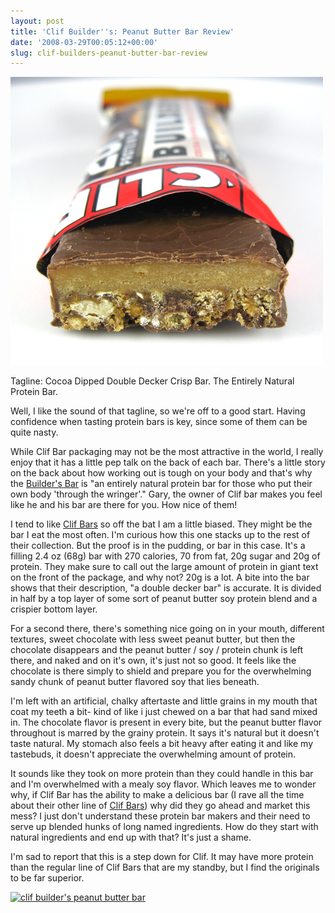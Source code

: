 ```yaml
---
layout: post
title: 'Clif Builder''s: Peanut Butter Bar Review'
date: '2008-03-29T00:05:12+00:00'
slug: clif-builders-peanut-butter-bar-review
---
```

<a href="http://www.flickr.com/photos/kstar810/2370410070/"><img src='images/uploads/2008/03/clif_builders.jpg' alt='clif builders' /></a>

Tagline: Cocoa Dipped Double Decker Crisp Bar. The Entirely Natural Protein Bar. 

Well, I like the sound of that tagline, so we're off to a good start. Having confidence when tasting protein bars is key, since some of them can be quite nasty.

While Clif Bar packaging may not be the most attractive in the world, I really enjoy that it has a little pep talk on the back of each bar. There's a little story on the back about how working out is tough on your body and that's why the <a href="http://www.clifbar.com/food/products_builders/1230">Builder's Bar</a> is "an entirely natural protein bar for those who put their own body 'through the wringer'." Gary, the owner of Clif bar makes you feel like he and his bar are there for you. How nice of them!

I tend to like <a href="http://www.clifbar.com/">Clif Bars</a> so off the bat I am a little biased. They might be the bar I eat the most often. I'm curious how this one stacks up to the rest of their collection. But the proof is in the pudding, or bar in this case. It's a filling 2.4 oz (68g) bar with 270 calories, 70 from fat, 20g sugar and 20g of protein. They make sure to call out the large amount of protein in giant text on the front of the package, and why not? 20g is a lot. A bite into the bar shows that their description, "a double decker bar" is accurate. It is divided in half by a top layer of some sort of peanut butter soy protein blend and a crispier bottom layer. 

For a second there, there's something nice going on in your mouth, different textures, sweet chocolate with less sweet peanut butter, but then the chocolate disappears and the peanut butter / soy / protein chunk is left there, and naked and on it's own, it's just not so good. It feels like the chocolate is there simply to shield and prepare you for the overwhelming sandy chunk of peanut butter flavored soy that lies beneath.

I'm left with an artificial, chalky aftertaste and little grains in my mouth that coat my teeth a bit- kind of like i just chewed on a bar that had sand mixed in. The chocolate flavor is present in every bite, but the peanut butter flavor throughout is marred by the grainy protein. It says it's natural but it doesn't taste natural. My stomach also feels a bit heavy after eating it and like my tastebuds, it doesn't appreciate the overwhelming amount of protein.

It sounds like they took on more protein than they could handle in this bar and I'm overwhelmed with a mealy soy flavor. Which leaves me to wonder why, if Clif Bar has the ability to make a delicious bar (I rave all the time about their other line of <a href="http://www.clifbar.com/food/products_clif_bar/1201">Clif Bars</a>) why did they go ahead and market this mess? I just don't understand these protein bar makers and their need to serve up blended hunks of long named ingredients. How do they start with natural ingredients and end up with that? It's just a shame.

I'm sad to report that this is a step down for Clif. It may have more protein than the regular line of Clif Bars that are my standby, but I find the originals to be far superior.

<a href="http://www.flickr.com/photos/kstar810/2369576473/"><img src="http://farm4.static.flickr.com/3014/2369576473_40a48c6319.jpg?v=0" alt="clif builder's peanut butter bar" /></a>

